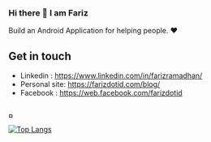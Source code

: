 ### Hi there 👋 I am Fariz

Build an Android Application for helping people. ❤️

## Get in touch
- Linkedin : https://www.linkedin.com/in/farizramadhan/
- Personal site: https://farizdotid.com/blog/
- Facebook : https://web.facebook.com/farizdotid

<br/>
<a href="https://www.buymeacoffee.com/farizdotid" target="_blank"><img src="https://cdn.buymeacoffee.com/buttons/lato-black.png" alt="Buy Me A Coffee" style="height: 10px !important;width: 10px !important;" ></a>
<br/>

[![Top Langs](https://github-readme-stats.vercel.app/api/?username=farizdotid)](https://github.com/farizdotid/github-readme-stats)
